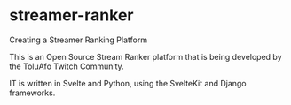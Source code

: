 # streamer-ranker
Creating a Streamer Ranking Platform

This is an Open Source Stream Ranker platform that is being developed by the ToluAfo Twitch Community.

IT is written in Svelte and Python, using the SvelteKit and Django frameworks.
